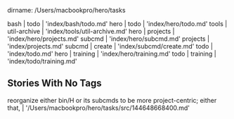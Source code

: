 dirname: /Users/macbookpro/hero/tasks

bash                                               |
  todo                                             | 'index/bash/todo.md'
hero                                               |
  todo                                             | 'index/hero/todo.md'
tools                                              |
  util-archive                                     | 'index/tools/util-archive.md'
hero                                               |
  projects                                         | 'index/hero/projects.md'
  subcmd                                           | 'index/hero/subcmd.md'
projects                                           | 'index/projects.md'
subcmd                                             |
  create                                           | 'index/subcmd/create.md'
todo                                               | 'index/todo.md'
hero                                               |
  training                                         | 'index/hero/training.md'
todo                                               |
  training                                         | 'index/todo/training.md'


 Stories With No Tags
----------------------

reorganize either bin/H or its subcmds to be more project-centric; either that, | '/Users/macbookpro/hero/tasks/src/144648668400.md'

